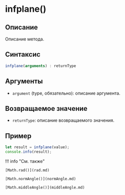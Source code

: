 # infplane()

## Описание
Описание метода.

## Синтаксис
```javascript
infplane(arguments) : returnType
```

## Аргументы
- `argument` (type, обязательно): описание аргумента.

## Возвращаемое значение
- `returnType`: описание возвращаемого значения.

## Пример
```javascript linenums="1"
let result = infplane(value);
console.info(result);
```

!!! info "См. также"

    [Math.rad()](rad.md)

    [Math.normAngle()](normAngle.md)

    [Math.middleAngle()](middleAngle.md)
